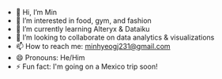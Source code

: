 - 👋 Hi, I’m Min
- 👀 I’m interested in food, gym, and fashion
- 🌱 I’m currently learning Alteryx & Dataiku
- 💞️ I’m looking to collaborate on data analytics & visualizations
- 📫 How to reach me: minhyeogj231@gmail.com
- 😄 Pronouns: He/Him
- ⚡ Fun fact: I'm going on a Mexico trip soon!

<!---
mcho04/mcho04 is a ✨ special ✨ repository because its `README.md` (this file) appears on your GitHub profile.
You can click the Preview link to take a look at your changes.
--->
